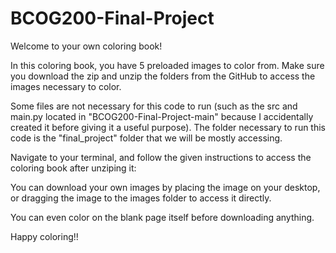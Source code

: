 # BCOG200-Final-Project

Welcome to your own coloring book!

In this coloring book, you have 5 preloaded images to color from. Make sure you download the zip and unzip the folders from the GitHub to access the images necessary to color. 

Some files are not necessary for this code to run (such as the src and main.py located in "BCOG200-Final-Project-main" because I accidentally created it before giving it a useful purpose). The folder necessary to run this code is the "final_project" folder that we will be mostly accessing. 

Navigate to your terminal, and follow the given instructions to access the coloring book after unziping it:




You can download your own images by placing the image on your desktop, or dragging the image to the images folder to access it directly.

You can even color on the blank page itself before downloading anything.

Happy coloring!!
